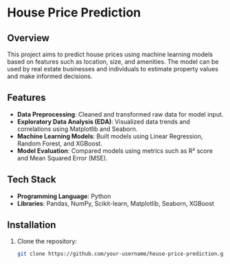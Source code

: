 # House Price Prediction

## Overview

This project aims to predict house prices using machine learning models based on features such as location, size, and amenities. The model can be used by real estate businesses and individuals to estimate property values and make informed decisions.

## Features

- **Data Preprocessing**: Cleaned and transformed raw data for model input.
- **Exploratory Data Analysis (EDA)**: Visualized data trends and correlations using Matplotlib and Seaborn.
- **Machine Learning Models**: Built models using Linear Regression, Random Forest, and XGBoost.
- **Model Evaluation**: Compared models using metrics such as R² score and Mean Squared Error (MSE).

## Tech Stack

- **Programming Language**: Python
- **Libraries**: Pandas, NumPy, Scikit-learn, Matplotlib, Seaborn, XGBoost

## Installation

1. Clone the repository:
   ```bash
   git clone https://github.com/your-username/house-price-prediction.git
   ```

